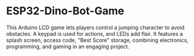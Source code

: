 # ESP32-Dino-Bot-Game
This Arduino LCD game lets players control a jumping character to avoid obstacles. A keypad is used for actions, and LEDs add flair. It features a splash screen, access code, "Best Score" storage, combining electronics, programming, and gaming in an engaging project.
